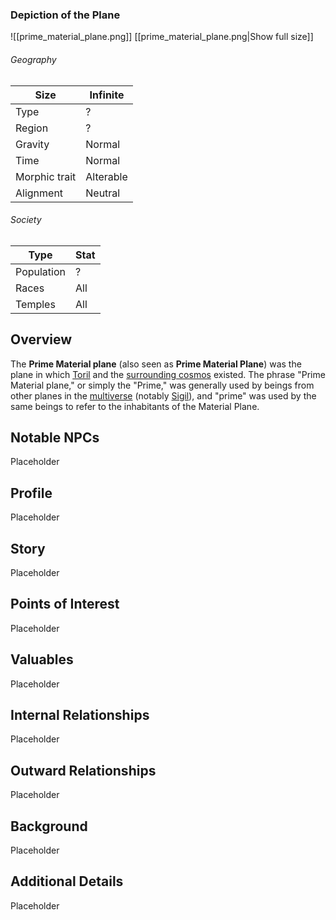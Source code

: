 ### Depiction of the Plane
![[prime_material_plane.png]]
[[prime_material_plane.png|Show full size]]




###### Geography

| Size          | Infinite  |
| ------------- | --------- |
| Type          | ?         |
| Region        | ?         |
| Gravity       | Normal    |
| Time          | Normal    |
| Morphic trait | Alterable |
| Alignment     | Neutral   |


###### Society

|Type|Stat|
|---|---|
|Population| ? |
|Races| All |
|Temples| All |


## Overview 

The **Prime Material plane** (also seen as **Prime Material Plane**) was the plane in which [Toril](https://forgottenrealms.fandom.com/wiki/Toril "Toril") and the [surrounding cosmos](https://forgottenrealms.fandom.com/wiki/Realmspace "Realmspace") existed. The phrase "Prime Material plane," or simply the "Prime," was generally used by beings from other planes in the [multiverse](https://forgottenrealms.fandom.com/wiki/Multiverse "Multiverse") (notably [Sigil](https://forgottenrealms.fandom.com/wiki/Sigil "Sigil")), and "prime" was used by the same beings to refer to the inhabitants of the Material Plane.






## Notable NPCs 

Placeholder

## Profile 

Placeholder

## Story 

Placeholder

## Points of Interest 

Placeholder

## Valuables 

Placeholder

## Internal Relationships 

Placeholder

## Outward Relationships 

Placeholder

## Background 

Placeholder

## Additional Details 

Placeholder